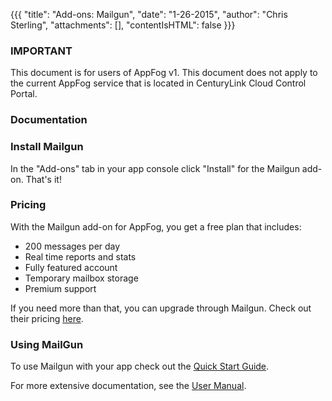 {{{
  "title": "Add-ons: Mailgun",
  "date": "1-26-2015",
  "author": "Chris Sterling",
  "attachments": [],
  "contentIsHTML": false
}}}

### IMPORTANT

This document is for users of AppFog v1. This document does not apply to the current AppFog service that is located in CenturyLink Cloud Control Portal.

### Documentation

<h3>Install Mailgun</h3>
<p>In the "Add-ons" tab in your app console click "Install" for the Mailgun add-on. That's it!</p>
<h3 id="pricing-mailgun">Pricing</h3>
<p>With the Mailgun add-on for AppFog, you get a free plan that includes:</p>
<ul>
<li>200 messages per day</li>
<li>Real time reports and stats</li>
<li>Fully featured account</li>
<li>Temporary mailbox storage</li>
<li>Premium support</li>
</ul>
<p>If you need more than that, you can upgrade through Mailgun. Check out their pricing <a href="http://mailgun.net/pricing">here</a>.</p>
<h3>Using MailGun</h3>
<p>To use Mailgun with your app check out the <a href="http://documentation.mailgun.net/quickstart.html">Quick Start Guide</a>.</p>
<p>For more extensive documentation, see the <a href="http://documentation.mailgun.net/user_manual.html">User Manual</a>.</p>
